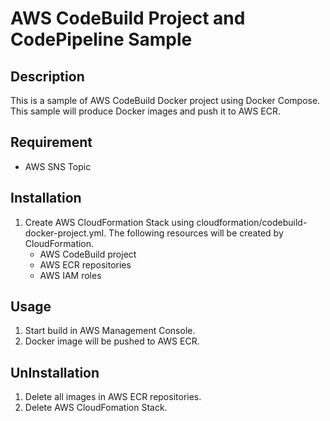 # AWS CodeBuild Project and CodePipeline Sample


## Description

This is a sample of AWS CodeBuild Docker project using Docker Compose.
This sample will produce Docker images and push it to AWS ECR.

## Requirement

* AWS SNS Topic

## Installation

1. Create AWS CloudFormation Stack using cloudformation/codebuild-docker-project.yml. The following resources will be created by CloudFormation.
    * AWS CodeBuild project
    * AWS ECR repositories
    * AWS IAM roles

## Usage

1. Start build in AWS Management Console.
1. Docker image will be pushed to AWS ECR.

## UnInstallation

1. Delete all images in AWS ECR repositories.
1. Delete AWS CloudFomation Stack.


